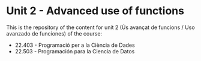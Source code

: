 # Unit 2 - Advanced use of functions

This is the repository of the content for unit 2 (Ús avançat de funcions / Uso avanzado de funciones) of the course:
* 22.403 - Programació per a la Ciència de Dades
* 22.503 - Programación para la Ciencia de Datos



